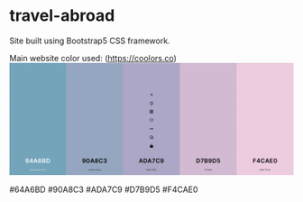 # travel-abroad
Site built using Bootstrap5 CSS framework.



Main website color used: (https://coolors.co)
![images](https://github.com/Pyncro/travel-abroad/blob/main/color.png)

#64A6BD
#90A8C3
#ADA7C9
#D7B9D5
#F4CAE0
